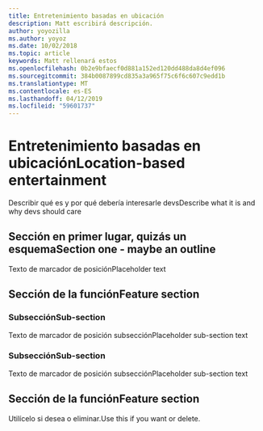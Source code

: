 ```yaml
---
title: Entretenimiento basadas en ubicación
description: Matt escribirá descripción.
author: yoyozilla
ms.author: yoyoz
ms.date: 10/02/2018
ms.topic: article
keywords: Matt rellenará estos
ms.openlocfilehash: 0b2e9bfaecf0d881a152ed120dd488da8d4ef096
ms.sourcegitcommit: 384b0087899cd835a3a965f75c6f6c607c9edd1b
ms.translationtype: MT
ms.contentlocale: es-ES
ms.lasthandoff: 04/12/2019
ms.locfileid: "59601737"
---
```

# <a name="location-based-entertainment"></a><span data-ttu-id="d54f3-104">Entretenimiento basadas en ubicación</span><span class="sxs-lookup"><span data-stu-id="d54f3-104">Location-based entertainment</span></span>

<span data-ttu-id="d54f3-105">Describir qué es y por qué debería interesarle devs</span><span class="sxs-lookup"><span data-stu-id="d54f3-105">Describe what it is and why devs should care</span></span>

## <a name="section-one---maybe-an-outline"></a><span data-ttu-id="d54f3-106">Sección en primer lugar, quizás un esquema</span><span class="sxs-lookup"><span data-stu-id="d54f3-106">Section one - maybe an outline</span></span>

<span data-ttu-id="d54f3-107">Texto de marcador de posición</span><span class="sxs-lookup"><span data-stu-id="d54f3-107">Placeholder text</span></span>

## <a name="feature-section"></a><span data-ttu-id="d54f3-108">Sección de la función</span><span class="sxs-lookup"><span data-stu-id="d54f3-108">Feature section</span></span>

### <a name="sub-section"></a><span data-ttu-id="d54f3-109">Subsección</span><span class="sxs-lookup"><span data-stu-id="d54f3-109">Sub-section</span></span>

<span data-ttu-id="d54f3-110">Texto de marcador de posición subsección</span><span class="sxs-lookup"><span data-stu-id="d54f3-110">Placeholder sub-section text</span></span>

### <a name="sub-section"></a><span data-ttu-id="d54f3-111">Subsección</span><span class="sxs-lookup"><span data-stu-id="d54f3-111">Sub-section</span></span>

<span data-ttu-id="d54f3-112">Texto de marcador de posición subsección</span><span class="sxs-lookup"><span data-stu-id="d54f3-112">Placeholder sub-section text</span></span>

## <a name="feature-section"></a><span data-ttu-id="d54f3-113">Sección de la función</span><span class="sxs-lookup"><span data-stu-id="d54f3-113">Feature section</span></span>

<span data-ttu-id="d54f3-114">Utilícelo si desea o eliminar.</span><span class="sxs-lookup"><span data-stu-id="d54f3-114">Use this if you want or delete.</span></span>
